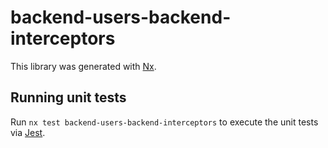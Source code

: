 # backend-users-backend-interceptors

This library was generated with [Nx](https://nx.dev).

## Running unit tests

Run `nx test backend-users-backend-interceptors` to execute the unit tests via [Jest](https://jestjs.io).
